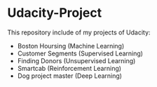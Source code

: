 # Udacity-Project
This  repository include of my projects of Udacity:

* Boston Hoursing (Machine Learning)
* Customer Segments (Supervised Learning)
* Finding Donors (Unsupervised Learning)
* Smartcab (Reinforcement Learning)
* Dog project master (Deep Learning)
